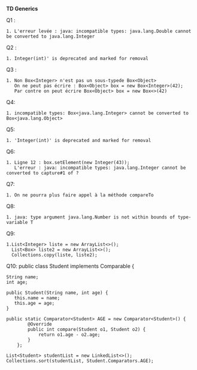 **TD Generics**

Q1 :

    1. L'erreur levée : java: incompatible types: java.lang.Double cannot be converted to java.lang.Integer
       
Q2 : 
    
    1. Integer(int)' is deprecated and marked for removal 

Q3 : 
    
    1. Non Box<Integer> n'est pas un sous-typede Box<Object> 
       On ne peut pas écrire : Box<Object> box = new Box<Integer>(42);
       Par contre on peut écrire Box<Object> box = new Box<>(42) 

Q4:

    1. incompatible types: Box<java.lang.Integer> cannot be converted to Box<java.lang.Object>
       
Q5: 

    1. 'Integer(int)' is deprecated and marked for removal

Q6: 

    1. Ligne 12 : box.setElement(new Integer(43));
       L'erreur : java: incompatible types: java.lang.Integer cannot be converted to capture#1 of ?

Q7: 

    1. On ne pourra plus faire appel à la méthode compareTo

Q8:

    1. java: type argument java.lang.Number is not within bounds of type-variable T

Q9: 

    1.List<Integer> liste = new ArrayList<>();
      List<Box> liste2 = new ArrayList<>();
      Collections.copy(liste, liste2);

Q10:
public class Student implements Comparable<Student> {
    
    String name;
    int age;

    public Student(String name, int age) {
       this.name = name;
       this.age = age;
    }

    public static Comparator<Student> AGE = new Comparator<Student>() {
            @Override
            public int compare(Student o1, Student o2) {
                return o1.age - o2.age;
            }
        };

    List<Student> studentList = new LinkedList<>();
    Collections.sort(studentList, Student.Comparators.AGE);
